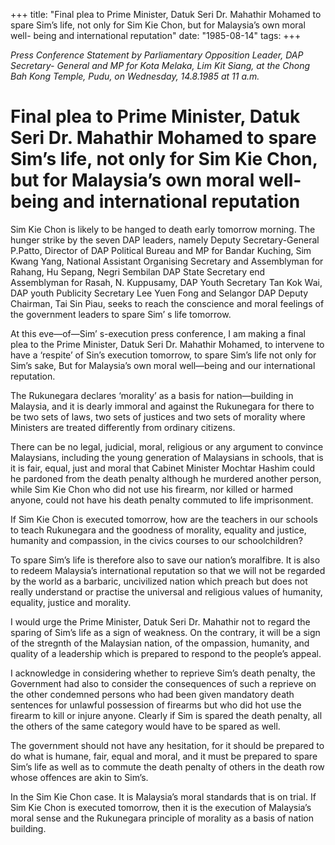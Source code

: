 +++ 
title: "Final plea to Prime Minister, Datuk Seri Dr. Mahathir Mohamed to spare Sim’s life, not only for Sim Kie Chon, but for Malaysia’s own moral well- being and international reputation"
date: "1985-08-14"
tags:
+++

_Press Conference Statement by Parliamentary Opposition Leader, DAP Secretary- General and MP for Kota Melaka, Lim Kit Siang, at the Chong Bah Kong Temple, Pudu, on Wednesday, 14.8.1985 at 11 a.m._

# Final plea to Prime Minister, Datuk Seri Dr. Mahathir Mohamed to spare Sim’s life, not only for Sim Kie Chon, but for Malaysia’s own moral well- being and international reputation

Sim Kie Chon is likely to be hanged to death early tomorrow morning. The hunger strike by the seven DAP leaders, namely Deputy Secretary-General P.Patto, Director of DAP Political Bureau and MP for Bandar Kuching, Sim Kwang Yang, National Assistant Organising Secretary and Assemblyman for Rahang, Hu Sepang, Negri Sembilan DAP State Secretary end Assemblyman for Rasah, N. Kuppusamy, DAP Youth Secretary Tan Kok Wai, DAP youth Publicity Secretary Lee Yuen Fong and Selangor DAP Deputy Chairman, Tai Sin Piau, seeks to reach the conscience and moral feelings of the government leaders to spare Sim’ s life tomorrow.</u>

At this eve—of—Sim’ s-execution press conference, I am making a final plea to the Prime Minister, Datuk Seri Dr. Mahathir Mohamed, to intervene to have a ‘respite’ of Sin’s execution tomorrow, to spare Sim’s life not only for Sim’s sake, But for Malaysia’s own moral well—being and our international reputation.

The Rukunegara declares ‘morality’ as a basis for nation—building in Malaysia, and it is dearly immoral and against the Rukunegara for there to be two sets of laws, two sets of justices and two sets of morality where Ministers are treated differently from ordinary citizens.

There can be no legal, judicial, moral, religious or any argument to convince Malaysians, including the young generation of Malaysians in schools, that is it is fair, equal, just and moral that Cabinet Minister Mochtar Hashim could he pardoned from the death penalty although he murdered another person, while Sim Kie Chon who did not use his firearm, nor killed or harmed anyone, could not have his death penalty commuted to life imprisonment.

If Sim Kie Chon is executed tomorrow, how are the teachers in our schools to teach Rukunegara and the goodness of morality, equality and justice, humanity and compassion, in the civics courses to our schoolchildren?

To spare Sim’s life is therefore also to save our nation’s moralfibre. It is also to redeem Malaysia’s international reputation so that we will not be regarded by the world as a barbaric, uncivilized nation which preach but does not really understand or practise the universal and religious values of humanity, equality, justice and morality.

I would urge the Prime Minister, Datuk Seri Dr. Mahathir not to regard the sparing of Sim’s life as a sign of weakness. On the contrary, it will be a sign of the stregnth of the Malaysian nation, of the ompassion, humanity, and quality of a leadership which is prepared to respond to the people’s appeal.

I acknowledge in considering whether to reprieve Sim’s death penalty, the Government had also to consider the consequences of such a reprieve on the other condemned persons who had been given mandatory death sentences for unlawful possession of firearms but who did hot use the firearm to kill or injure anyone. Clearly if Sim is spared the death penalty, all the others of the same category would have to be spared as well.

The government should not have any hesitation, for it should be prepared to do what is humane, fair, equal and moral, and it must be prepared to spare Sim’s life as well as to commute the death penalty of others in the death row whose offences are akin to Sim’s.

In the Sim Kie Chon case. It is Malaysia’s moral standards that is on trial. If Sim Kie Chon is executed tomorrow, then it is the execution of Malaysia’s moral sense and the Rukunegara principle of morality as a basis of nation building.
 
